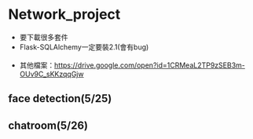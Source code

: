 # Network_project
- 要下載很多套件<br>
- Flask-SQLAlchemy一定要裝2.1(會有bug)<br><br>
- 其他檔案：https://drive.google.com/open?id=1CRMeaL2TP9zSEB3m-OUv9C_sKKzqqGjw
## face detection(5/25)<br>
## chatroom(5/26)<br>

